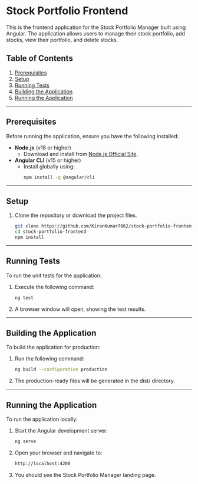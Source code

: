 # Stock Portfolio Frontend

This is the frontend application for the Stock Portfolio Manager built using Angular. The application allows users to manage their stock portfolio, add stocks, view their portfolio, and delete stocks.

## Table of Contents

1. [Prerequisites](#prerequisites)
2. [Setup](#setup)
3. [Running Tests](#running-tests)
4. [Building the Application](#building-the-application)
5. [Running the Application](#running-the-application)

---

## Prerequisites

Before running the application, ensure you have the following installed:

- **Node.js** (v18 or higher)
  - Download and install from [Node.js Official Site](https://nodejs.org/).
- **Angular CLI** (v15 or higher)
  - Install globally using:
    ```bash
    npm install -g @angular/cli
    ```

---

## Setup

1. Clone the repository or download the project files.
   ```bash
   git clone https://github.com/KiranKumar7062/stock-portfolio-frontend.git
   cd stock-portfolio-frontend
   npm install

---
## Running Tests

To run the unit tests for the application:

1. Execute the following command:
   ```bash
   ng test
   
2. A browser window will open, showing the test results.

---

## Building the Application
To build the application for production:

1. Run the following command:
   ```bash
   ng build --configuration production

2. The production-ready files will be generated in the dist/ directory.

---

## Running the Application
To run the application locally:

1. Start the Angular development server:
   ```bash
   ng serve

2. Open your browser and navigate to:
   ```bash
   http://localhost:4200

3. You should see the Stock Portfolio Manager landing page.
